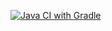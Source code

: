 [![Java CI with Gradle](https://github.com/Marina85b/testingWeb/actions/workflows/gradle.yml/badge.svg)](https://github.com/Marina85b/testingWeb/actions/workflows/gradle.yml)